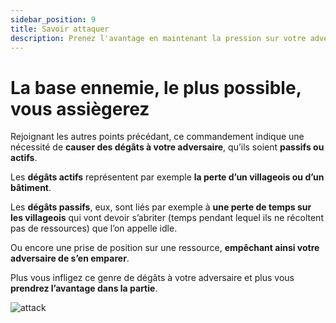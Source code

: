 ```yaml
---
sidebar_position: 9
title: Savoir attaquer
description: Prenez l'avantage en maintenant la pression sur votre adversaire
---
```


# La base ennemie, le plus possible, vous assiègerez 

Rejoignant les autres points précédant, ce commandement indique une nécessité de **causer des dégâts à votre adversaire**, qu’ils soient **passifs ou actifs**. 

Les **dégâts actifs** représentent par exemple **la perte d’un villageois ou d’un bâtiment**. 

Les **dégâts passifs**, eux, sont liés par exemple à **une perte de temps sur les villageois** qui vont devoir s’abriter (temps pendant lequel ils ne récoltent pas de ressources) que l’on appelle idle. 

Ou encore une prise de position sur une ressource, **empêchant ainsi votre adversaire de s’en emparer**.

Plus vous infligez ce genre de dégâts à votre adversaire et plus vous **prendrez l’avantage dans la partie**.

![attack](/img/guide/attack.png)
